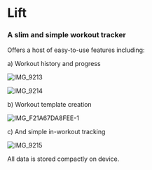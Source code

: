 # Lift
### A slim and simple workout tracker

Offers a host of easy-to-use features including:

a) Workout history and progress

![IMG_9213](https://user-images.githubusercontent.com/41647597/205374152-ab533d76-c3de-4afb-90a8-55e1cfaeaed8.PNG)

![IMG_9214](https://user-images.githubusercontent.com/41647597/205374220-cae3facd-9bd3-4904-ad40-f083312e03f5.PNG)

b) Workout template creation

![IMG_F21A67DA8FEE-1](https://user-images.githubusercontent.com/41647597/205374446-16ab0e53-ce26-4fae-a997-7e40dd1b1a61.jpeg)

c) And simple in-workout tracking

![IMG_9215](https://user-images.githubusercontent.com/41647597/205374763-663ee417-0ba8-40cb-8ec3-f597906d552e.PNG)

All data is stored compactly on device.
